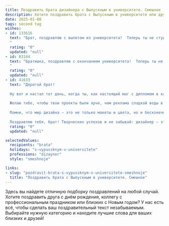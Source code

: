 ```yaml
---
title: Поздравить брата дизайнера с Выпускным в университете. Смешное
description: Хотите поздравить брата с Выпускным в университете или другим праздником? Наш ИИ создаст незабываемое поздравление, а вы обязательно выделитесь среди других.  
date: 2025-01-08
tags: second tag
wishes:
- id: 133616
  text: "Брат, поздравляю с вылетом из университета!  Теперь ты не студент, а дипломный дизайнер – звучит куда круче, чем \"безработный, но с корочкой\"!  Надеюсь, твоя фантазия не иссякнет, а креатива хватит на всю жизнь (и на оплату коммуналки).  Пусть твой талант сияет ярче, чем неоновая вывеска на твоей будущей дизайн-студии (которая, я уверен, будет!).  Удачи, чувак!
  "
  rating: "0"
  updated: "null"
- id: 83144
  text: "Братишка, поздравляю с окончанием университета!  Теперь ты не просто брат, а брат-дизайнер – звучит как заголовок модного журнала, правда?  Надеюсь, теперь ты будешь оформлять мою жизнь так же стильно, как свои проекты,  а не так, как оформлена моя комната после твоего последнего визита.  Шучу, конечно (ну почти)!  С праздником, творческих тебе успехов и побольше заказов, чтобы хватило на все твои дизайнерские штучки!
  "
  rating: "0"
  updated: "null"
- id: 41633
  text: "Дорогой брат!
  
  Ну вот и настал тот день, когда ты, как настоящий маг с дипломом в кармане, сможешь превращать идеи в шедевры! Поздравляю тебя с выпуском из университета! Теперь ты official дизайнер — и это не просто звание, а целый арсенал возможностей!
  
  Желаю тебе, чтобы твои проекты были ярче, чем реклама сладкой воды в самый жаркий день, а клиенты столь же благодарными, как мама, когда ты принес ей чай — именно тот, который она любит. Пусть креативность будет твоим вечным спутником, а недоразумения — лишь поводом для новых шедевров!
  
  Помни, что мир дизайна — это не только макеты и цвета, но и бесконечное количество кофе, вдохновения и порой дикой эклектики! Так что смело шагай в будущее, наполняй его красочными моментами и не бойся быть нестандартным. Главное — не забывай скоро нарисовать мне что-нибудь креативное на стене!
  
  Поздравляю тебя, брат! Творческих успехов и не забывай: дизайнер — это не профессия, а образ жизни!"
  rating: "0"
  updated: "null"

selectedValues:
  recipients: "brata"
  holidays: "s-vypussknym-v-universitete"
  professions: "dizayner"
  style: "smeshnoje"

links:
- slug: "pozdravit-brata-s-vypussknym-v-universitete-smeshnoje"
  title: "Поздравить брата с Выпускным в университете. Смешное"
---
```


Здесь вы найдете отличную подборку поздравлений на любой случай.
Хотите поздравить друга с днём рождения, коллегу с профессиональным праздником или близких с Новым годом? У нас есть всё, чтобы сделать ваш поздравительный текст незабываемым. Выбирайте нужную категорию и находите лучшие слова для ваших близких и друзей!
